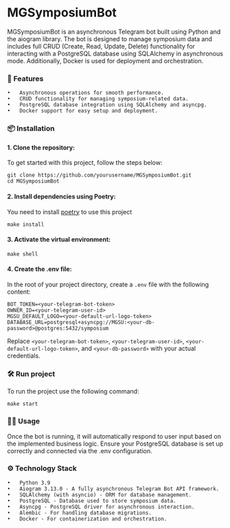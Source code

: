 # MGSymposiumBot

MGSymposiumBot is an asynchronous Telegram bot built using Python and the aiogram library. The bot is designed to manage symposium data and includes full CRUD (Create, Read, Update, Delete) functionality for interacting with a PostgreSQL database using SQLAlchemy in asynchronous mode. Additionally, Docker is used for deployment and orchestration.

### 🚀 Features

	•	Asynchronous operations for smooth performance.
	•	CRUD functionality for managing symposium-related data.
	•	PostgreSQL database integration using SQLAlchemy and asyncpg.
	•	Docker support for easy setup and deployment.

### 📦 Installation

#### 1. Clone the repository:
To get started with this project, follow the steps below:

```
git clone https://github.com/yourusername/MGSymposiumBot.git
cd MGSymposiumBot
```

#### 2. Install dependencies using Poetry:
You need to install [poetry](https://python-poetry.org/docs/#installation) to use this project
```
make install
```

#### 3. Activate the virtual environment:

```
make shell
```

#### 4. Create the .env file:
In the root of your project directory, create a `.env` file with the following content:
```
BOT_TOKEN=<your-telegram-bot-token>
OWNER_ID=<your-telegram-user-id>
MGSU_DEFAULT_LOGO=<your-default-url-logo-token>
DATABASE_URL=postgresql+asyncpg://MGSU:<your-db-password>@postgres:5432/symposium
```

Replace `<your-telegram-bot-token>`, `<your-telegram-user-id>`, `<your-default-url-logo-token>`, and `<your-db-password>` with your actual credentials.


### 🛠️ Run project

To run the project use the following command:

```
make start
```



### 🧑‍💻 Usage

Once the bot is running, it will automatically respond to user input based on the implemented business logic. Ensure your PostgreSQL database is set up correctly and connected via the .env configuration.

### ⚙️ Technology Stack

	•	Python 3.9
	•	Aiogram 3.13.0 - A fully asynchronous Telegram Bot API framework.
	•	SQLAlchemy (with asyncio) - ORM for database management.
	•	PostgreSQL - Database used to store symposium data.
	•	Asyncpg - PostgreSQL driver for asynchronous interaction.
	•	Alembic - For handling database migrations.
	•	Docker - For containerization and orchestration.
